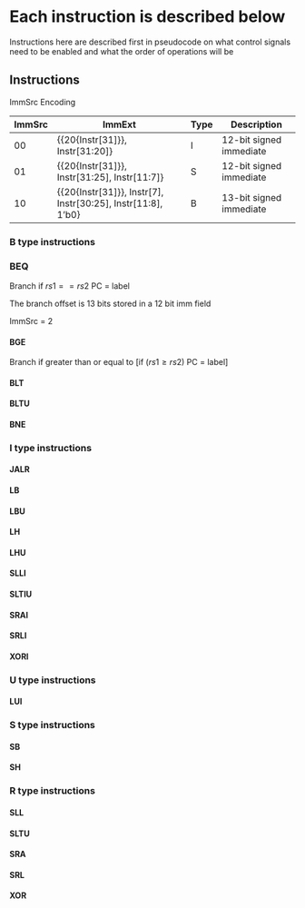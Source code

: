 # Each instruction is described below 

Instructions here are described first in pseudocode on what control signals need to be enabled and what the order of operations will be



## Instructions


ImmSrc Encoding

|ImmSrc|ImmExt|Type| Description |
|-----------|-----------|-----------|-----------|
| 00 | {{20{Instr[31]}}, Instr[31:20]} | I | 12-bit signed immediate |
| 01 | {{20{Instr[31]}}, Instr[31:25], Instr[11:7]} | S | 12-bit signed immediate |
| 10 | {{20{Instr[31]}}, Instr[7], Instr[30:25], Instr[11:8], 1’b0} | B | 13-bit signed immediate |

### B type instructions 

### BEQ

Branch if $rs1 == rs2$ PC = label

The branch offset is 13 bits stored in a 12 bit imm field 

ImmSrc = 2

#### BGE  

Branch if greater than or equal to [if ($rs1 \geq rs2$) PC = label]


#### BLT

#### BLTU

#### BNE

### I type instructions

#### JALR

#### LB

#### LBU 

#### LH

#### LHU

#### SLLI 

#### SLTIU

#### SRAI 

#### SRLI

#### XORI

### U type instructions

#### LUI

### S type instructions

#### SB

#### SH

### R type instructions

#### SLL

#### SLTU

#### SRA

#### SRL

#### XOR


